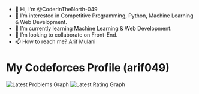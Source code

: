 - 👋 Hi, I’m @CoderInTheNorth-049
- 👀 I’m interested in Competitive Programming, Python, Machine Learning & Web Development.
- 🌱 I’m currently learning Machine Learning & Web Development.
- 💞️ I’m looking to collaborate on Front-End.
- 📫 How to reach me? Arif Mulani

# My Codeforces Profile (arif049)
![Latest Problems Graph](Codeforces_Tracker/Latest_Info/solved_problems_graph.png)
![Latest Rating Graph](Codeforces_Tracker/Latest_Info/contest_rating_graph.png)

